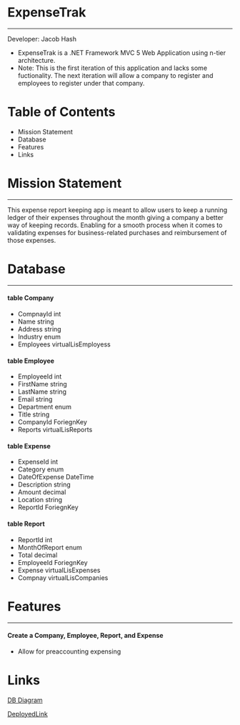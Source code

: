 # ExpenseTrak
--- 
Developer: Jacob Hash
- ExpenseTrak is a .NET Framework MVC 5 Web Application using n-tier architecture.
- Note: This is the first iteration of this application and lacks some fuctionality. The next iteration will allow a company to register and employees to register under that company. 

# Table of Contents
- Mission Statement
- Database
- Features
- Links

# Mission Statement
---
This expense report keeping app is meant to allow users to keep a running ledger of their expenses throughout the month giving a company a better way of keeping records. Enabling for a smooth process when it comes to validating expenses for business-related purchases and reimbursement of those expenses.


# Database
---
#### table Company
- CompnayId int
- Name string
- Address string
- Industry enum
- Employees virtualLisEmployess

#### table Employee
- EmployeeId int
- FirstName string
- LastName string
- Email string
- Department enum
- Title string
- CompanyId ForiegnKey
- Reports virtualLisReports

#### table Expense
- ExpenseId int
- Category enum
- DateOfExpense DateTime
- Description string
- Amount decimal
- Location string
- ReportId ForiegnKey

#### table Report
- ReportId int
- MonthOfReport enum
- Total decimal
- EmployeeId ForiegnKey
- Expense virtualLisExpenses
- Compnay virtualLisCompanies
 
# Features
---
#### Create a Company, Employee, Report, and Expense
- Allow for preaccounting expensing

# Links

[DB Diagram](https://dbdesigner.page.link/u5hWv5nQ6Ma46WY3A)

[DeployedLink](https://expensetrak.azurewebsites.net/)
